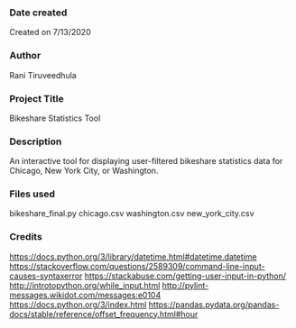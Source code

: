 ### Date created
Created on 7/13/2020

### Author
Rani Tiruveedhula

### Project Title
Bikeshare Statistics Tool

### Description
An interactive tool for displaying user-filtered bikeshare statistics data for Chicago, New York City, or Washington.

### Files used
bikeshare_final.py
chicago.csv
washington.csv
new_york_city.csv

### Credits
https://docs.python.org/3/library/datetime.html#datetime.datetime
https://stackoverflow.com/questions/2589309/command-line-input-causes-syntaxerror
https://stackabuse.com/getting-user-input-in-python/
http://introtopython.org/while_input.html
http://pylint-messages.wikidot.com/messages:e0104
https://docs.python.org/3/index.html
https://pandas.pydata.org/pandas-docs/stable/reference/offset_frequency.html#hour
